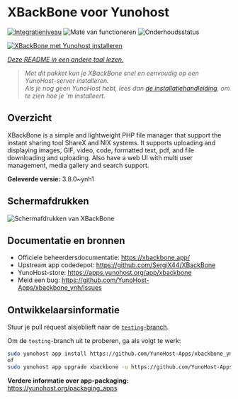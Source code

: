 <!--
NB: Deze README is automatisch gegenereerd door <https://github.com/YunoHost/apps/tree/master/tools/readme_generator>
Hij mag NIET handmatig aangepast worden.
-->

# XBackBone voor Yunohost

[![Integratieniveau](https://apps.yunohost.org/badge/integration/xbackbone)](https://ci-apps.yunohost.org/ci/apps/xbackbone/)
![Mate van functioneren](https://apps.yunohost.org/badge/state/xbackbone)
![Onderhoudsstatus](https://apps.yunohost.org/badge/maintained/xbackbone)

[![XBackBone met Yunohost installeren](https://install-app.yunohost.org/install-with-yunohost.svg)](https://install-app.yunohost.org/?app=xbackbone)

*[Deze README in een andere taal lezen.](./ALL_README.md)*

> *Met dit pakket kun je XBackBone snel en eenvoudig op een YunoHost-server installeren.*  
> *Als je nog geen YunoHost hebt, lees dan [de installatiehandleiding](https://yunohost.org/install), om te zien hoe je 'm installeert.*

## Overzicht

XBackBone is a simple and lightweight PHP file manager that support the instant sharing tool ShareX and NIX systems. It supports uploading and displaying images, GIF, video, code, formatted text, pdf, and file downloading and uploading. Also have a web UI with multi user management, media gallery and search support.


**Geleverde versie:** 3.8.0~ynh1

## Schermafdrukken

![Schermafdrukken van XBackBone](./doc/screenshots/screenshot.png)

## Documentatie en bronnen

- Officiele beheerdersdocumentatie: <https://xbackbone.app/>
- Upstream app codedepot: <https://github.com/SergiX44/XBackBone>
- YunoHost-store: <https://apps.yunohost.org/app/xbackbone>
- Meld een bug: <https://github.com/YunoHost-Apps/xbackbone_ynh/issues>

## Ontwikkelaarsinformatie

Stuur je pull request alsjeblieft naar de [`testing`-branch](https://github.com/YunoHost-Apps/xbackbone_ynh/tree/testing).

Om de `testing`-branch uit te proberen, ga als volgt te werk:

```bash
sudo yunohost app install https://github.com/YunoHost-Apps/xbackbone_ynh/tree/testing --debug
of
sudo yunohost app upgrade xbackbone -u https://github.com/YunoHost-Apps/xbackbone_ynh/tree/testing --debug
```

**Verdere informatie over app-packaging:** <https://yunohost.org/packaging_apps>
